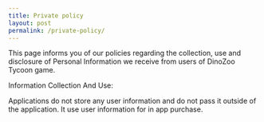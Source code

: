 ```yaml
---
title: Private policy
layout: post
permalink: /private-policy/
---
```


This page informs you of our policies regarding the collection,
use and disclosure of Personal Information we receive from users of DinoZoo Tycoon game.

Information Collection And Use:

Applications do not store any user information and do not pass it outside of the application.
It use user information for in app purchase.

